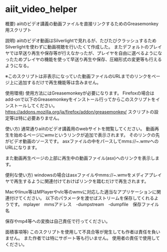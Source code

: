 aiit_video_helper
=================
概要)
aiitのビデオ講義の動画ファイルを直接リンクするためのGreasemonkey用スクリプト



説明)
aiitのビデオ動画はSilverlightで見れるが、たびたびクラッシュするためSilverlightを使わずに動画視聴を行いたくて作成した。
またデフォルトのプレイヤでは早送り再生や保存等が行えなかったが、プレイヤを自由に選べるようになったためプレイヤの機能を使って早送り再生や保存、圧縮形式の変更等も行えるようになる。

※このスクリプトは非表示になっていた動画ファイルのURLまでのリンクをページ上に追加するだけで再生機能等は含みません。



使用環境)
使用方法にはGreasemonkeyが必要になります。
Firefoxの場合はadd-onで以下のGreasemonkeyをインストール行ってからこのスクリプトをインストールしてください。
https://addons.mozilla.org/ja/firefox/addon/greasemonkey/
スクリプトの設定等は特に必要ありません。



使い方)
通常通りaiitのビデオ講義用のwebサイトを閲覧してください。
動画再生を始めるページにwmvというリンクが追加で表示されます。
そのリンクの先がビデオ動画のソースです。
asxファイルの中をパースしてmms://~.wmvへのURLになります。

また動画再生ページの上部に再生中の動画ファイル(asx)へのリンクを表示します。



便利な使い方)
windowsの場合はasxファイルやmms://~.wmvをメディアプレイヤで再生するように関連付けておけばリンクを踏むだけで再生されます。


Macやlinux等はMPlayerやvlc等のwmvに対応した適当なアプリケーションに関連付けてください。
以下のパラメータを渡せばストリームを保存してくれるようです。
mplayer　mmsアドレス　-dumpstream　-dumpfile　保存ファイル名

保存やmp4等への変換は自己責任で行ってください。



面積事項等)
このスクリプトを使用して不具合等が発生しても作者は責任を負いません。
また作者では特にサポート等も行いません。
使用者の責任で使用してください。
